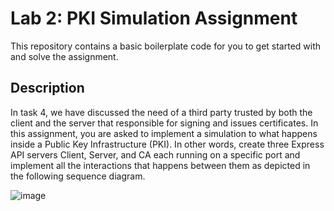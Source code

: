 # Lab 2: PKI Simulation Assignment

This repository contains a basic boilerplate code for you to get started with and solve the assignment. 

## Description

In task 4, we have discussed the need of a third party trusted by both the client and the server that responsible for signing and issues certificates. In this assignment, you are asked to implement a simulation to what happens inside a Public Key Infrastructure (PKI). In other words, create three Express API servers Client, Server, and CA each running on a specific port and implement all the interactions that happens between them as depicted in the following sequence diagram.

![image](https://github.com/houcine1amraoui/lab2-pki-demo-assignment/assets/6975876/536f24d2-15ce-47fb-b16d-65ea8b97f0ae)
